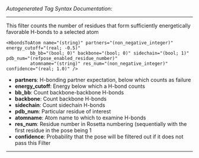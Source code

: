_Autogenerated Tag Syntax Documentation:_

---
This filter counts the number of residues that form sufficiently energetically favorable H-bonds to a selected atom

```
<HbondsToAtom name="(string)" partners="(non_negative_integer)" energy_cutoff="(real; -0.5)"
         bb_bb="(bool; 0)" backbone="(bool; 0)" sidechain="(bool; 1)" pdb_num="(refpose_enabled_residue_number)"
         atomname="(string)" res_num="(non_negative_integer)" confidence="(real; 1.0)" />
```

-   **partners**: H-bonding partner expectation, below which counts as failure
-   **energy_cutoff**: Energy below which a H-bond counts
-   **bb_bb**: Count backbone-backbone H-bonds
-   **backbone**: Count backbone H-bonds
-   **sidechain**: Count sidechain H-bonds
-   **pdb_num**: Particular residue of interest
-   **atomname**: Atom name to which to examine H-bonds
-   **res_num**: Residue number in Rosetta numbering (sequentially with the first residue in the pose being 1
-   **confidence**: Probability that the pose will be filtered out if it does not pass this Filter

---
